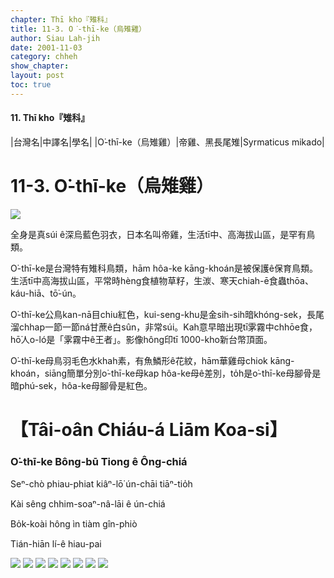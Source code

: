 ```yaml
---
chapter: Thī kho『雉科』
title: 11-3. O͘-thī-ke（烏雉雞）
author: Siau Lah-jih
date: 2001-11-03
category: chheh
show_chapter: 
layout: post
toc: true
---
```


#### 11. Thī kho『雉科』

|台灣名|中譯名|學名|
|O͘-thī-ke（烏雉雞）|帝雞、黑長尾雉|Syrmaticus mikado|


# 11-3. O͘-thī-ke（烏雉雞）


![](../too5/11/11-3-5.O͘-thī-ke.jpg)


全身是真súi ê深烏藍色羽衣，日本名叫帝雞，生活tī中、高海拔山區，是罕有鳥類。

O͘-thī-ke是台灣特有雉科鳥類，hām hôa-ke kāng-khoán是被保護ê保育鳥類。生活tī中高海拔山區，平常時hèng食植物草籽，生湠、寒天chiah-ē食蟲thōa、káu-hiā、tō͘-ún。

O͘-thī-ke公鳥kan-nā目chiu紅色，kui-seng-khu是金sih-sih暗khóng-sek，長尾溜chhap一節一節ná甘蔗ê白sûn，非常súi。Kah意早暗出現tī雺霧中chhōe食，hō͘人o-ló是「雺霧中ê王者」。影像hông印tī 1000-kho͘新台幣頂面。

O͘-thī-ke母鳥羽毛色水khah素，有魚鱗形ê花紋，hām華雞母chiok kāng-khoán，siāng簡單分別o͘-thī-ke母kap hôa-ke母ê差別，to̍h是o͘-thī-ke母腳骨是暗phú-sek，hôa-ke母腳骨是紅色。



# 【Tâi-oân Chiáu-á Liām Koa-si】

### **O͘-thī-ke Bông-bū Tiong ê Ông-chiá**

Seⁿ-chò phiau-phiat kiâⁿ-lō͘ ún-chāi tiāⁿ-tio̍h

Kài sêng chhim-soaⁿ-nâ-lāi ê ún-chiá

Bo̍k-koài hông ìn tiàm gîn-phiò

Tián-hiān lí-ê hiau-pai



![](../too5/11/11-3-6.O͘-thī-ke.jpg)
![](../too5/11/11-3-3.O͘-thī-ke.jpg)
![](../too5/11/11-3-1.O͘-thī-ke.jpg)
![](../too5/11/11-3-2.O͘-thī-ke.jpg)
![](../too5/11/11-3-4.O͘-thī-ke.jpg)
![](../too5/11/11-3-7.O͘-thī-ke.jpg)
![](../too5/11/11-3-8.O͘-thī-ke.jpg)
![](../too5/11/11-3-9.O͘-thī-ke.jpg)
